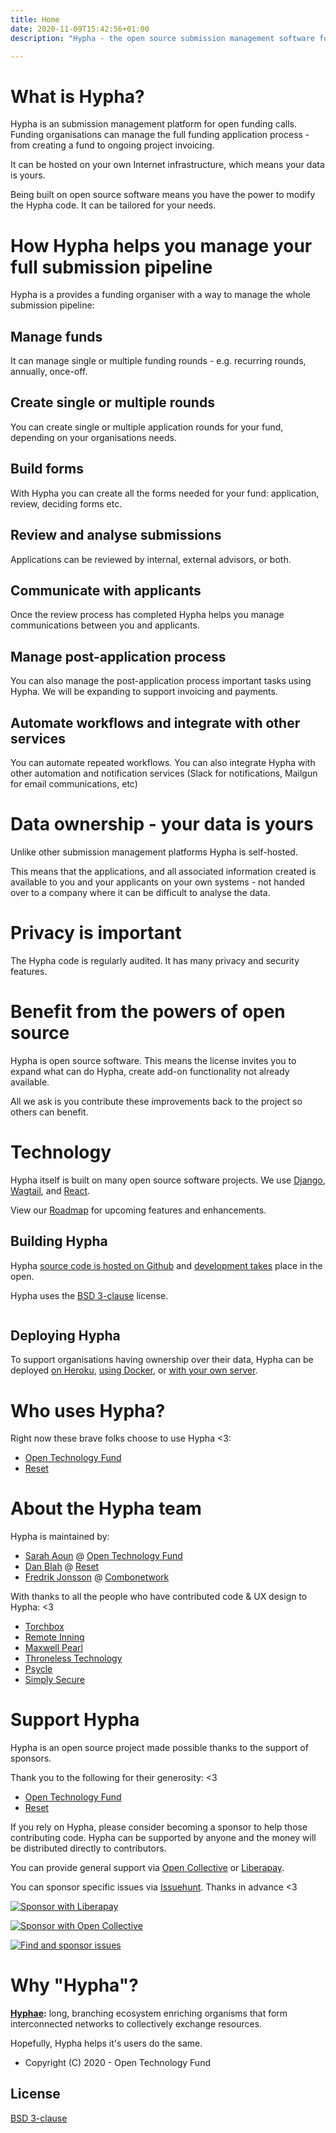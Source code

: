 ```yaml
---
title: Home
date: 2020-11-09T15:42:56+01:00
description: "Hypha - the open source submission management software for open calls."

---
```


# What is Hypha?

Hypha is an submission management platform for open funding calls. Funding organisations can manage the full funding application process - from creating a fund to ongoing project invoicing.

It can be hosted on your own Internet infrastructure, which means your data is yours.

Being built on open source software means you have the power to modify the Hypha code. It can be tailored for your needs.

# How Hypha helps you manage your full submission pipeline

Hypha is a provides a funding organiser with a way to manage the whole submission pipeline:

## Manage funds

It can manage single or multiple funding rounds - e.g. recurring rounds, annually, once-off.

## Create single or multiple rounds

You can create single or multiple application rounds for your fund, depending on your organisations needs.

## Build forms

With Hypha you can create all the forms needed for your fund: application, review, deciding forms etc.

## Review and analyse submissions

Applications can be reviewed by internal, external advisors, or both.

## Communicate with applicants

Once the review process has completed Hypha helps you manage communications between you and applicants.

## Manage post-application process

You can also manage the post-application process important tasks using Hypha. We will be expanding to support invoicing and payments.

## Automate workflows and integrate with other services

You can automate repeated workflows. You can also integrate Hypha with other automation and notification services (Slack for notifications, Mailgun for email communications, etc)

# Data ownership - your data is yours

Unlike other submission management platforms Hypha is self-hosted.

This means that the applications, and all associated information created is available to you and your applicants on your own systems - not handed over to a company where it can be difficult to analyse the data.

# Privacy is important

The Hypha code is regularly audited. It has many privacy and security features.

# Benefit from the powers of open source

Hypha is open source software. This means the license invites you to expand what can do Hypha, create add-on functionality not already available.

All we ask is you contribute these improvements back to the project so others can benefit.

# Technology

Hypha itself is built on many open source software projects. We use [Django](https://www.djangoproject.com/), [Wagtail](https://wagtail.io/), and [React](https://reactjs.org/).

View our [Roadmap](https://github.com/OpenTechFund/hypha/wiki/Roadmap) for upcoming features and enhancements.


## Building Hypha

Hypha [source code is hosted on Github](https://github.com/HyphaApp/) and [development takes](https://github.com/HyphaApp/hypha/issues) place in the open.

Hypha uses the [BSD 3-clause](./LICENSE) license.

[![<OpenTechFund>](https://circleci.com/gh/OpenTechFund/hypha.svg?style=shield)](https://circleci.com/gh/OpenTechFund/hypha)

## Deploying Hypha

To support organisations having ownership over their data, Hypha can be deployed [on Heroku](https://github.com/OpenTechFund/hypha/wiki/Deployment:-Heroku), [using Docker](https://github.com/OpenTechFund/hypha/wiki/Deployment:-Docker), or [with your own server](https://github.com/OpenTechFund/hypha/wiki/Deployment:-Standalone-App).

# Who uses Hypha?

Right now these brave folks choose to use Hypha <3:
- [Open Technology Fund](https://www.opentech.fund/)
- [Reset](https://www.reset.tech/)

# About the Hypha team

Hypha is maintained by:
- [Sarah Aoun](https://github.com/saoun) @ [Open Technology Fund](https://www.opentech.fund/)
- [Dan Blah](https://github.com/danblah) @ [Reset](https://www.reset.tech/)
- [Fredrik Jonsson](https://github.com/frjo) @ [Combonetwork](https://www.combonet.se/)

With thanks to all the people who have contributed code & UX design to Hypha: <3
- [Torchbox](https://www.torchbox.com/)
- [Remote Inning](https://www.remoteinning.com/)
- [Maxwell Pearl](https://maxwellpearl.com/)
- [Throneless Technology](https://throneless.tech/)
- [Psycle](https://psycle.com/)
- [Simply Secure](https://simplysecure.org/)

# Support Hypha

Hypha is an open source project made possible thanks to the support of sponsors.

Thank you to the following for their generosity: <3

- [Open Technology Fund](https://www.opentech.fund)
- [Reset](https://www.reset.tech)

If you rely on Hypha, please consider becoming a sponsor to help those contributing code. Hypha can be supported by anyone and the money will be distributed directly to contributors.

You can provide general support via [Open Collective](https://opencollective.com/hypha) or [Liberapay](https://liberapay.com/hypha).

You can sponsor specific issues via [Issuehunt](https://issuehunt.io/r/OpenTechFund/hypha). Thanks in advance <3

[![Sponsor with Liberapay](https://liberapay.com/assets/widgets/donate.svg)](https://liberapay.com/hypha)

[![Sponsor with Open Collective](https://opencollective.com/hypha/tiers/backer.svg?avatarHeight=75&width=600)](https://opencollective.com/hypha)

[![Find and sponsor issues](https://issuehunt.io/static/embed/issuehunt-button-v1.svg)](https://issuehunt.io/r/OpenTechFund/hypha)

# Why "Hypha"?
**[Hyphae](https://en.wikipedia.org/wiki/Mycorrhizal_network):** long, branching ecosystem enriching organisms that form interconnected networks to collectively exchange resources.

Hopefully, Hypha helps it's users do the same.

* Copyright (C) 2020 - Open Technology Fund

## License

[BSD 3-clause](./LICENSE)
